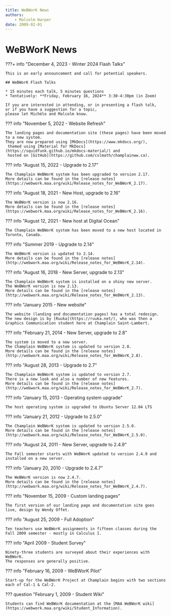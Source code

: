 ```yaml
---
title: WeBWorK News
authors:
    - Malcolm Harper
date: 2009-02-01
---
```


# WeBWorK News

???+ info "December 4, 2023 - Winter 2024 Flash Talks"

    This is an early announcement and call for potential speakers.

    ## WeBWorK Flash Talks
    
    * 15 minutes each talk, 5 minutes questions
    * Tentatively: **Friday, February 16, 2024** 3:30-4:30pm (in Zoom)

    If you are interested in attending, or in presenting a flash talk,
    or if you have a suggestion for a topic,
    please let Michèle and Malcolm know.

??? info "November 5, 2022 - Website Refresh"

    The landing pages and documentation site (these pages) have been moved to a new system.
    They are now prepared using [MkDocs](https://www.mkdocs.org/),
     themed using [Material for MkDocs](https://squidfunk.github.io/mkdocs-material/) and
     hosted on [GitHub](https://github.com/cslmath/champlainww.ca).

??? info "August 15, 2022 - Upgrade to 2.17"

    The Champlain WeBWorK system has been upgraded to version 2.17.
    More details can be found in the [release notes](https://webwork.maa.org/wiki/Release_notes_for_WeBWorK_2.17).

??? info "August 18, 2021 - New Host, upgrade to 2.16"

    The WeBWorK version is now 2.16.
    More details can be found in the [release notes](https://webwork.maa.org/wiki/Release_notes_for_WeBWorK_2.16).

??? info "August 12, 2021 - New host at Digital Ocean"

    The Champlain WeBWorK system has been moved to a new host located in Toronto, Canada.

??? info "Summer 2019 - Upgrade to 2.14"

    The WeBWorK version is updated to 2.14.
    More details can be found in the [release notes](http://webwork.maa.org/wiki/Release_notes_for_WeBWorK_2.14).

??? info "August 16, 2018 - New Server, upgrade to 2.13"

    The Champlain WeBWorK system is installed on a shiny new server.
    The WeBWorK version is now 2.13.
    More details can be found in the [release notes](http://webwork.maa.org/wiki/Release_notes_for_WeBWorK_2.13).

??? info "January 2015 - New website"

    The website (landing and documentation pages) has a total redesign.
    The new design is by [Ruuka](https://ruuka.net/), who was then a Graphics Communication student here at Champlain Saint-Lambert.

??? info "February 21, 2014 - New Server, upgrade to 2.8"

    The system is moved to a new server.
    The Champlain WeBWorK system is updated to version 2.8.
    More details can be found in the [release notes](http://webwork.maa.org/wiki/Release_notes_for_WeBWorK_2.8).

??? info "August 28, 2013 - Upgrade to 2.7"

    The Champlain WeBWorK system is updated to version 2.7.
    There is a new look and also a number of new features.
    More details can be found in the [release notes](http://webwork.maa.org/wiki/Release_notes_for_WeBWorK_2.7).

??? info "January 15, 2013 - Operating system upgrade"

    The host operating system is upgraded to Ubuntu Server 12.04 LTS

??? info "January 21, 2012 - Upgrade to 2.5.0"

    The Champlain WeBWorK system is updated to version 2.5.0.
    More details can be found in the [release notes](http://webwork.maa.org/wiki/Release_notes_for_WeBWorK_2.5.0).

??? info "August 24, 2011 - New Server, upgrade to 2.4.9"

    The Fall semester starts with WeBWorK updated to version 2.4.9 and installed on a new server.

??? info "January 20, 2010 - Upgrade to 2.4.7"

    The WeBWorK version is now 2.4.7.
    More details can be found in the [release notes](http://webwork.maa.org/wiki/Release_notes_for_WeBWorK_2.4.7).

??? info "November 15, 2009 - Custom landing pages"

    The first version of our landing page and documentation site goes live, design by Wendy Offet.

??? info "August 25, 2009 - Full Adoption"

    Ten teachers use WeBWorK assignments in fifteen classes during the Fall 2009 semester - mostly in Calculus I.

??? info "April 2009 - Student Survey"

    Ninety-three students are surveyed about their experiences with WeBWorK.
    The responses are generally positive.

??? info "February 16, 2009 - WeBWorK Pilot"

    Start-up for the WeBWorK Project at Champlain begins with two sections each of Cal-1 & Cal-2.

??? question "February 1, 2009 - Student Wiki"

    Students can find WeBWorK documentation at the [MAA WeBWorK wiki](https://webwork.maa.org/wiki/Student_Information).
